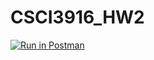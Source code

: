 # CSCI3916_HW2

[![Run in Postman](https://run.pstmn.io/button.svg)](https://app.getpostman.com/run-collection/5f3f64375b53a35b9f42?action=collection%2Fimport)
